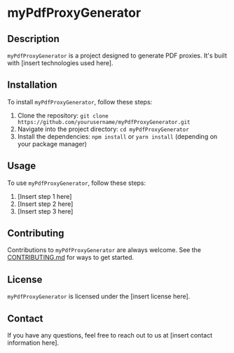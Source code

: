# myPdfProxyGenerator

## Description

`myPdfProxyGenerator` is a project designed to generate PDF proxies. It's built with [insert technologies used here].

## Installation

To install `myPdfProxyGenerator`, follow these steps:

1. Clone the repository: `git clone https://github.com/yourusername/myPdfProxyGenerator.git`
2. Navigate into the project directory: `cd myPdfProxyGenerator`
3. Install the dependencies: `npm install` or `yarn install` (depending on your package manager)

## Usage

To use `myPdfProxyGenerator`, follow these steps:

1. [Insert step 1 here]
2. [Insert step 2 here]
3. [Insert step 3 here]

## Contributing

Contributions to `myPdfProxyGenerator` are always welcome. See the [CONTRIBUTING.md](CONTRIBUTING.md) for ways to get started.

## License

`myPdfProxyGenerator` is licensed under the [insert license here].

## Contact

If you have any questions, feel free to reach out to us at [insert contact information here].